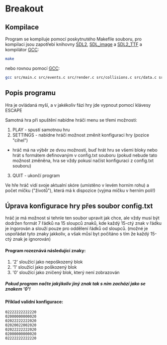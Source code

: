 # Breakout

## Kompilace

Program se kompiluje pomocí poskytnutého Makefile souboru, pro kompilaci jsou zapotřebí knihovny [SDL2](https://www.libsdl.org/), [SDL_image](https://wiki.libsdl.org/SDL_image/FrontPage) a [SDL2_TTF](https://wiki.libsdl.org/SDL_image/FrontPage) a kompilátor [GCC](https://gcc.gnu.org/):

```bash
make
```
nebo rovnou pomocí [GCC](https://gcc.gnu.org/):

```bash
gcc src/main.c src/events.c src/render.c src/collisions.c src/data.c src/audio.c -o bin/breakout -lSDL2 -lSDL2_ttf -Ilib -lSDL2_image -lpthread
``` 

## Popis programu

Hra je ovládaná myší, a v jakékoliv fázi hry jde vypnout pomocí klávesy ESCAPE

Samotná hra při spuštění nabídne hráči menu se třemi možnosti:
1) PLAY - spustí samotnou hru
2) SETTINGS - nabídne hráči možnost změnit konfiguraci hry (pozice "cihel")
- hráč má na výběr ze dvou možností, buď hrát hru se všemi bloky nebo hrát s formátem definovaným v config.txt souboru (pokud nebude tato možnost změněna, hra se vždy pokusí načíst konfiguraci z config.txt souboru)
3) QUIT - ukončí program

Ve hře hráč vidí svoje aktualní skóre (umístěno v levém horním rohu) a počet míčku ("životů"), která má k dispozice (vyjma míčku v herním poli!)

## Úprava konfigurace hry přes soubor config.txt

hráč je má možnost si tehnle ten soubor upravit jak chce, ale vždy musí být dodržen formát 7 řádků na 15 sloupců znaků, kde každý 15-ctý znak v řádku je ingorován a slouží pouze pro oddělení řádků od sloupců. (možné je uspořádat tyto znaky jakkoliv, a však můsí byt počítáno s tím že každý 15-ctý znak je ignorován)

#### Program rozeznává následující znaky:
1) '2' sloužící jako nepoškozený blok
2) '1' sloužící jako poškozený blok
3) '0' sloužící jako zničený blok, který není zobrazován

##### Pokud program načte jakýkoliv jiný znak tak s ním zachází jako se znakem '0'!

#### Příklad validní konfigurace:
```
02222222222220
02000000000020
02022222222020
02020022002020
02022222222020
02000000000020
02222222222220
```
